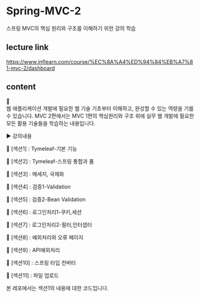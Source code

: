 # Spring-MVC-2
스프링 MVC의 핵심 원리와 구조를 이해하기 위한 강의 학습
## lecture link
https://www.inflearn.com/course/%EC%8A%A4%ED%94%84%EB%A7%81-mvc-2/dashboard
## content
:triangular_flag_on_post:	
웹 애플리케이션 개발에 필요한 웹 기술 기초부터 이해하고, 완성할 수 있는 역량을 기를 수 있습니다. 
MVC 2편에서는 MVC 1편의 핵심원리와 구조 위에 실무 웹 개발에 필요한 모든 활용 기술들을 학습하는 내용입니다. 

:arrow_forward: 강의내용

:red_circle: [섹션1] : Tymeleaf-기본 기능

:red_circle: [섹션2] : Tymeleaf-스프링 통합과 폼

:red_circle: [섹션3] : 메세지, 국제화

:red_circle: [섹션4] : 검증1-Validation

:red_circle: [섹션5] : 검증2-Bean Validation

:red_circle: [섹션6] : 로그인처리1-쿠키,세션

:red_circle: [섹션7] : 로그인처리2-필터,인터셉터

:red_circle: [섹션8] : 예외처리와 오류 페이지

:red_circle: [섹션9] : API예외처리

:red_circle: [섹션10] : 스프링 타입 컨버터

:red_circle: [섹션11] : 파일 업로드

본 레포에서는 섹션1의 내용에 대한 코드입니다.
